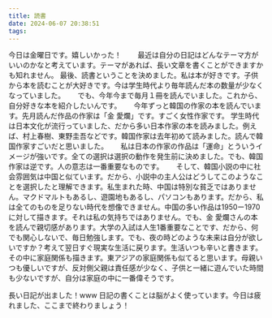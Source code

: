 ```yaml
---
title: 読書
date: 2024-06-07 20:38:51
tags:
---
```

今日は金曜日です。嬉しいかった！　　
最近は自分の日記はどんなテーマ方がいいのかなと考えています。テーマがあれば、長い文章を書くことができますかも知れません。
最後、読書ということを決めました。私は本が好きです。子供から本を読むことが大好きです。今は学生時代より毎年読んだ本の数量が少なくなっていました。　　
でも、今年今まで毎月１冊を読んでいました。これから、自分好きな本を紹介したいんです。　　
今年ずっと韓国の作家の本を読んでいます。先月読んだ作品の作家は「金 愛爛」です。すごく女性作家です。
学生時代は日本文化が流行っていました、だから多い日本作家の本を読みました。例えば、村上春樹、東野圭吾などです。韓国作家は去年初めて読みました。読んで韓国作家すごいだと思いました。　　
私は日本の作家の作品は「運命」とういうイメージが強いです。全ての選択は選択の動作を発生前に決めました。でも、韓国作家は逆です。人の意志は一番重要なものです。　　
そして、韓国小説の中に社会雰囲気は中国と似ています。だから、小説中の主人公はどうしてこのようなことを選択したと理解できます。私生まれた時、中国は特別な貧乏ではありません。マクドマルトもあるし、遊園地もあるし、パソコンもあります。だから、私は全てのものを足りない時代を想像できません。中国の多い作品は1950ー1970に対して描きます。それは私の気持ちではありません。でも、金 愛爛さんの本を読んで親切感があります。大学の入試は人生1番重要なことです、だから、何でも関心しないで、毎日勉強します。でも、夜の時どのような未来は自分が欲しいですか？考えて翌日すぐ現実な生活に戻ります。生活いつも辛いと書きます。　　
その中に家庭関係も描きます。東アジアの家庭関係も似てると思います。母親いつも優しいですが、反対側父親は責任感が少なく、子供と一緒に遊んでいた時間も少ないですが、自分は家庭の中に一番偉そうです。

長い日記が出ました！www
日記の書くことは脳がよく使っています。今日は疲れました、ここまで終わりましょう！